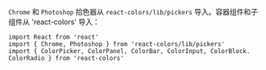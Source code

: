 `Chrome` 和 `Photoshop` 拾色器从 `react-colors/lib/pickers` 导入。容器组件和子组件从 'react-colors' 导入：

```
import React from 'react'
import { Chrome, Photoshop } from 'react-colors/lib/pickers'
import { ColorPicker, ColorPanel, ColorBar, ColorInput, ColorBlock. ColorRadio } from 'react-colors'
```